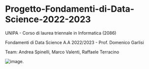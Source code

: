 # Progetto-Fondamenti-di-Data-Science-2022-2023

UNIPA - Corso di laurea triennale in Informatica (2086)

Fondamenti di Data Science A.A 2022/2023 - Prof. Domenico Garlisi

Team: Andrea Spinelli, Marco Valenti, Raffaele Terracino

![image](https://github.com/ArgonautAstra/Progetto-Data-Science-2023/assets/78497325/be97914c-58bb-4d4f-9670-4ebacfec7d88).
